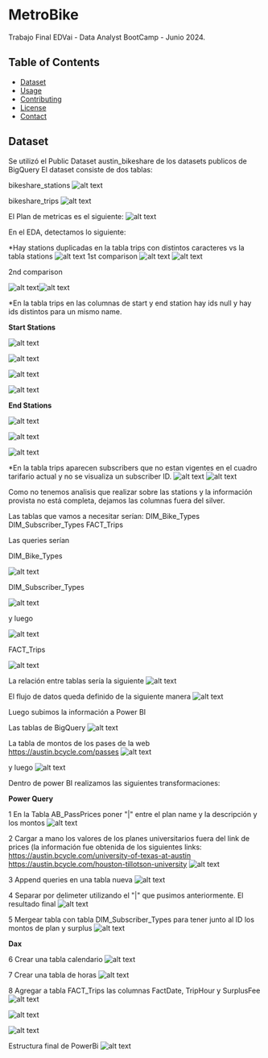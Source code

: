 # MetroBike
Trabajo Final EDVai - Data Analyst BootCamp - Junio 2024.

## Table of Contents

- [Dataset](#dataset)
- [Usage](#usage)
- [Contributing](#contributing)
- [License](#license)
- [Contact](#contact)


## Dataset
Se utilizó el Public Dataset austin_bikeshare de los datasets publicos de BigQuery
El dataset consiste de dos tablas:

bikeshare_stations
![alt text](https://github.com/silviogs86/MetroBike/blob/4ee25795f1318c61d51307bc89ca911d865d3721/Pictures/Bronze%20Bike%20Stations.png)

bikeshare_trips
![alt text](https://github.com/silviogs86/MetroBike/blob/4ee25795f1318c61d51307bc89ca911d865d3721/Pictures/Bronze%20bike%20trips.png)

El Plan de metricas es el siguiente:
![alt text](https://github.com/silviogs86/MetroBike/blob/aab5839099565b4093da3bcc2f246618ed88e12e/Pictures/Plan%20De%20Metricas.png)


En el EDA, detectamos lo siguiente:

*Hay stations duplicadas en la tabla trips con distintos caracteres vs la tabla stations
![alt text](https://github.com/silviogs86/MetroBike/blob/26c0f024fd26ee965ea458fcff16b93687205fc2/Pictures/BigQuery/Stations%20EDA.png)
1st comparison
![alt text](https://github.com/silviogs86/MetroBike/blob/26c0f024fd26ee965ea458fcff16b93687205fc2/Pictures/BigQuery/Stations%20EDA%20Results.png)
![alt text](https://github.com/silviogs86/MetroBike/blob/26c0f024fd26ee965ea458fcff16b93687205fc2/Pictures/BigQuery/Trips%20EDA%20Results.png)

2nd comparison

![alt text](https://github.com/silviogs86/MetroBike/blob/b03fbabcd8faf9e8298b98d9d17fb50d56794b20/Pictures/BigQuery/Trips%20EDA%20Results%202.png)![alt text](https://github.com/silviogs86/MetroBike/blob/b03fbabcd8faf9e8298b98d9d17fb50d56794b20/Pictures/BigQuery/Stations%20EDA%20Results2.png)

*En la tabla trips en las columnas de start y end station hay ids null y hay ids distintos para un mismo name.

<b>Start Stations</b>

![alt text](https://github.com/silviogs86/MetroBike/blob/a7fe356370e02588df901bf643cf738b5650ec0d/Pictures/BigQuery/Trips%20EDA%20IDs.png)

![alt text](https://github.com/silviogs86/MetroBike/blob/a7fe356370e02588df901bf643cf738b5650ec0d/Pictures/BigQuery/Trips%20ID%20EDA%20Results.png)

![alt text](https://github.com/silviogs86/MetroBike/blob/a7fe356370e02588df901bf643cf738b5650ec0d/Pictures/BigQuery/Trips%20ID%20EDA%20Results2.png)

![alt text](https://github.com/silviogs86/MetroBike/blob/a7fe356370e02588df901bf643cf738b5650ec0d/Pictures/BigQuery/Trips%20ID%20EDA%20Results3.png)

<b>End Stations</b>

![alt text](https://github.com/silviogs86/MetroBike/blob/a7fe356370e02588df901bf643cf738b5650ec0d/Pictures/BigQuery/Trips%20EDA%202%20IDs.png)

![alt text](https://github.com/silviogs86/MetroBike/blob/a7fe356370e02588df901bf643cf738b5650ec0d/Pictures/BigQuery/Trips2%20IDs%20results.png)

![alt text](https://github.com/silviogs86/MetroBike/blob/a7fe356370e02588df901bf643cf738b5650ec0d/Pictures/BigQuery/Trips2%20IDs%20results2.png)

*En la tabla trips aparecen subscribers que no estan vigentes en el cuadro tarifario actual y no se visualiza un subscriber ID.
![alt text](https://github.com/silviogs86/MetroBike/blob/6a0ffd29481e009b31aeb1939c7b01b1c2862abf/Pictures/BigQuery/Subscribers%20EDA.png)
![alt text](https://github.com/silviogs86/MetroBike/blob/b03fbabcd8faf9e8298b98d9d17fb50d56794b20/Pictures/BigQuery/Subscribers%20EDA%20Results.png)


Como no tenemos analisis que realizar sobre las stations y la información provista no está completa, dejamos las columnas fuera del silver.

Las tablas que vamos a necesitar serían:
DIM_Bike_Types
DIM_Subscriber_Types
FACT_Trips

Las queries serían

DIM_Bike_Types

![alt text](https://github.com/silviogs86/MetroBike/blob/4ee25795f1318c61d51307bc89ca911d865d3721/Pictures/Query%20For%20Bike%20Types%20Table.png)

DIM_Subscriber_Types

![alt text](https://github.com/silviogs86/MetroBike/blob/9402e965918e61647c4f01eff9ad830b8983680a/Pictures/Subscriber%20Type%20Query%20Pt.1.png)

y luego

![alt text](https://github.com/silviogs86/MetroBike/blob/42cb5575b212552d03a77701bc0532265ae6f9f7/Pictures/Subscriber%20Type%20Query%20Pt.2.png)

FACT_Trips

![alt text](https://github.com/silviogs86/MetroBike/blob/4ee25795f1318c61d51307bc89ca911d865d3721/Pictures/Query%20For%20Trips%20Table.png)

La relación entre tablas sería la siguiente
![alt text](https://github.com/silviogs86/MetroBike/blob/42cb5575b212552d03a77701bc0532265ae6f9f7/Pictures/Austin-Bikes.png)

El flujo de datos queda definido de la siguiente manera
![alt text](https://github.com/silviogs86/MetroBike/blob/42cb5575b212552d03a77701bc0532265ae6f9f7/Pictures/Opciones%20de%20flujo.jpg)

Luego subimos la información a Power BI

Las tablas de BigQuery
![alt text](https://github.com/silviogs86/MetroBike/blob/463124e913d7a2bf4a7858ece4803471f97a01aa/Pictures/BQ%20to%20PowerBI.png)

La tabla de montos de los pases de la web https://austin.bcycle.com/passes
![alt text](https://github.com/silviogs86/MetroBike/blob/463124e913d7a2bf4a7858ece4803471f97a01aa/Pictures/Web%20to%20PowerBi%20pt1.png)

y luego
![alt text](https://github.com/silviogs86/MetroBike/blob/463124e913d7a2bf4a7858ece4803471f97a01aa/Pictures/Web%20to%20PowerBi%20pt2.png)

Dentro de power BI realizamos las siguientes transformaciones:

<b>Power Query</b>

1 En la Tabla AB_PassPrices poner "|" entre el plan name y la descripción y los montos
![alt text](https://github.com/silviogs86/MetroBike/blob/3397867687742203da239e114d83f19f516036c0/Pictures/PowerBi/PowerQuery%201.png)

2 Cargar a mano los valores de los planes universitarios fuera del link de prices (la información fue obtenida de los siguientes links:
https://austin.bcycle.com/university-of-texas-at-austin
https://austin.bcycle.com/houston-tillotson-university
![alt text](https://github.com/silviogs86/MetroBike/blob/3397867687742203da239e114d83f19f516036c0/Pictures/PowerBi/PowerQuery%202.png)


3 Append queries en una tabla nueva
![alt text](https://github.com/silviogs86/MetroBike/blob/3397867687742203da239e114d83f19f516036c0/Pictures/PowerBi/PowerQuery%203.png)

4 Separar por delimeter utilizando el "|" que pusimos anteriormente. El resultado final
![alt text](https://github.com/silviogs86/MetroBike/blob/3397867687742203da239e114d83f19f516036c0/Pictures/PowerBi/PowerQuery%204.png)

5 Mergear tabla con tabla DIM_Subscriber_Types para tener junto al ID los montos de plan y surplus
![alt text](https://github.com/silviogs86/MetroBike/blob/3397867687742203da239e114d83f19f516036c0/Pictures/PowerBi/PowerQuery%205.png)

<b>Dax</b>

6 Crear una tabla calendario
![alt text](https://github.com/silviogs86/MetroBike/blob/3397867687742203da239e114d83f19f516036c0/Pictures/PowerBi/Dax%206.png)

7 Crear una tabla de horas
![alt text](https://gitshub.com/silviogs86/MetroBike/blob/3397867687742203da239e114d83f19f516036c0/Pictures/PowerBi/Dax%207.png)

8 Agregar a tabla FACT_Trips las columnas FactDate, TripHour y SurplusFee
![alt text](https://github.com/silviogs86/MetroBike/blob/3397867687742203da239e114d83f19f516036c0/Pictures/PowerBi/Dax%208a.png)

![alt text](https://github.com/silviogs86/MetroBike/blob/3397867687742203da239e114d83f19f516036c0/Pictures/PowerBi/Dax%208b.png)

![alt text](https://github.com/silviogs86/MetroBike/blob/3397867687742203da239e114d83f19f516036c0/Pictures/PowerBi/Dax%208c.png)

Estructura final de PowerBi
![alt text](https://github.com/silviogs86/MetroBike/blob/3397867687742203da239e114d83f19f516036c0/Pictures/PowerBi/Estructura%20PBI.png)


